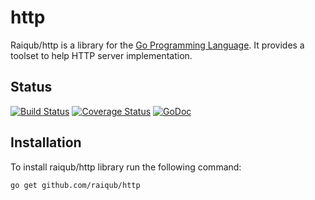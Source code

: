 # http

Raiqub/http is a library for the [Go Programming Language][go]. It provides
a toolset to help HTTP server implementation.

## Status

[![Build Status](https://travis-ci.org/raiqub/http.svg?branch=master)](https://travis-ci.org/raiqub/http)
[![Coverage Status](https://coveralls.io/repos/raiqub/http/badge.svg?branch=master&service=github)](https://coveralls.io/github/raiqub/http?branch=master)
[![GoDoc](https://godoc.org/github.com/raiqub/http?status.svg)](http://godoc.org/github.com/raiqub/http)

## Installation

To install raiqub/http library run the following command:

~~~ bash
go get github.com/raiqub/http
~~~


[go]: http://golang.org/
